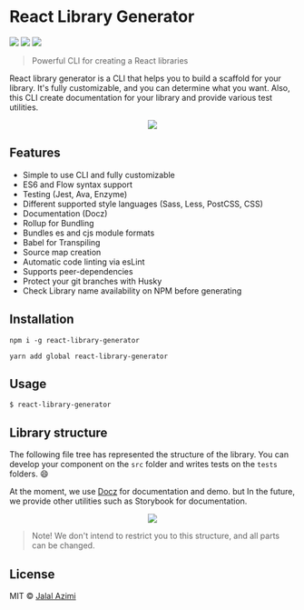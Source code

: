 # React Library Generator
[![](https://img.shields.io/npm/l/react-library-generator.svg)](https://github.com/jalalazimi/react-library-generator) [![](https://img.shields.io/node/v/react-library-generator.svg)](https://github.com/jalalazimi/react-library-generator) [![](https://img.shields.io/npm/v/react-library-generator.svg)](https://github.com/jalalazimi/react-library-generator)
> Powerful CLI for creating a React libraries

React library generator is a CLI that helps you to build a scaffold for your library. It's fully customizable, and you can determine what you want. Also, this CLI create documentation for your library and provide various test utilities.

<p align="center">
  <img src="https://unpkg.com/react-library-generator@0.1.5/assets/demo.svg">
</p>

## Features
- Simple to use CLI and fully customizable
- ES6 and Flow syntax support
- Testing (Jest, Ava, Enzyme)
- Different supported style languages (Sass, Less, PostCSS, CSS)
- Documentation (Docz)
- Rollup for Bundling
- Bundles es and cjs module formats
- Babel for Transpiling
- Source map creation
- Automatic code linting via esLint
- Supports peer-dependencies
- Protect your git branches with Husky
- Check Library name availability on NPM before generating

## Installation

```
npm i -g react-library-generator
```
```
yarn add global react-library-generator
```

## Usage

```
$ react-library-generator
```

## Library structure
The following file tree has represented the structure of the library. You can develop your component on the `src` folder and writes tests on the `tests` folders. 😄

At the moment, we use [Docz](https://www.docz.site/) for documentation and demo. but In the future, we provide other utilities such as Storybook for documentation.

<p align="center">
  <img src="https://unpkg.com/react-library-generator@0.1.5/assets/tree.png">
</p>

> Note! We don't intend to restrict you to this structure, and all parts can be changed.


## License
MIT © [Jalal Azimi](https://twitter.com/jalalazimi)
